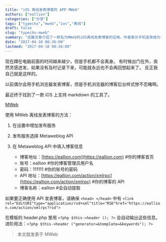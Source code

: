 ```yaml
---
title: "iOS 离线发表博客的 APP MWeb"
authors: ["eallion"]
categories: ["分享"]
tags: ["typecho","mweb","ios","离线"]
draft: false
slug: "typecho-mweb"
summary: "这篇文章介绍了一款名为MWeb的iOS离线发表博客的应用。作者表示手机逐渐成为他记录灵感的工具，但以前使用手机浏览器发表博客的体验非常糟糕。最近，作者找到了一款支持markdown的iOS工具MWeb，并介绍了该应用的使用方法，包括设置发布服务和填写博客信息等。作者还提到了MWeb的一些进阶用法。"
date: "2017-04-10 08:36:00"
lastmod: "2017-04-10 08:36:00"
---
```


现在蹲在电脑前面的时间越来越少，但是手机都不会离身。
有时候出门在外，突然灵感迸发，如果没有及时记录下来，可能就永远也不会再回想起来了。
反正我自己就是这样的。

以前偶尔会用手机浏览器发表博客，但是手机浏览器的博客后台样式惨不忍睹啊。

最近终于找到了一款 iOS 上支持 markdown 的工具了。

[MWeb](http://zh.mweb.im/)

使用 MWeb 离线发表博客的方法：

 1. 在设置中增加发布服务
 2. 发布服务选择 Metaweblog API
 3. 在 Metaweblog API 中填入博客信息

     - 博客地址：[https://eallion.com](https://eallion.com) #你的博客首页
     - 账号：eallion #你的博客管理员用户名
     - 密码：111111 #你的账号的密码
     - API 地址：[https://eallion.com/action/xmlrpc](https://eallion.com/action/xmlrpc) #你的博客的 API
     - 博客名称：eallion #会自动提取

如果要正确使用 API 发表博客，请确保 `<head> </head>` 中有
`<link rel="EditURI"type="application/rsd+xml"title="RSD"href="https://eallion.com/action/xmlrpc?rsd">`

在模板的 header.php 里用 `<?php $this->header (); ?>` 会自动输出这些信息。
进阶用法：`<?php $this->header ("generator=&template=&keywords"); ?>`

> 本文就发表于 MWeb
